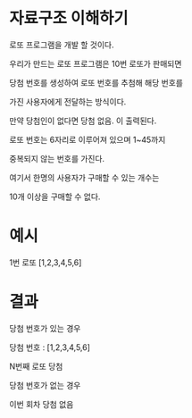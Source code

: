 # 자료구조 이해하기

로또 프로그램을 개발 할 것이다.

우리가 만드는 로또 프로그램은 10번 로또가 판매되면

당첨 번호를 생성하여 로또 번호를 추첨해 해당 번호를 

가진 사용자에게 전달하는 방식이다.

만약 당첨인이 없다면 당첨 없음. 이 출력된다.

로또 번호는 6자리로 이루어져 있으며 1~45까지 

중복되지 않는 번호를 가진다.

여기서 한명의 사용자가 구매할 수 있는 개수는

10개 이상을 구매할 수 없다.


# 예시

1번 로또 [1,2,3,4,5,6]

# 결과

당첨 번호가 있는 경우

당첨 번호 : [1,2,3,4,5,6]

N번째 로또 당첨

당첨 번호가 없는 경우

이번 회차 당첨 없음